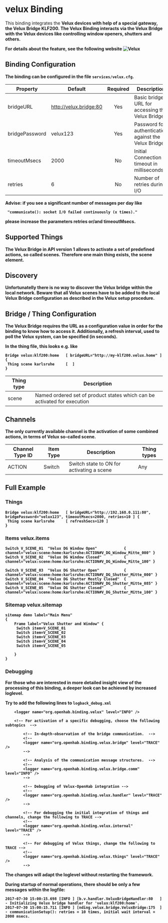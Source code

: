 
# velux Binding

This binding integrates the <B>Velux<B> devices with help of a special gateway, the <B>Velux Bridge KLF200</B>.
The Velux Binding interacts via the Velux Bridge with the Velux devices like controlling window openers, shutters and others.

For details about the feature, see the following website ![Velux](http://www.velux.com) 

## Binding Configuration

The binding can be configured in the file `services/velux.cfg`.

| Property       | Default                | Required | Description                                           |
|----------------|------------------------|:--------:|-------------------------------------------------------|
| bridgeURL      | http://velux.bridge:80 |   Yes    | Basic bridge URL for accessing the Velux Bridge.      |
| bridgePassword | velux123               |   Yes    | Password for authentication against the Velux Bridge. |
| timeoutMsecs   | 2000                   |    No    | Initial Connection timeout in milliseconds            |
| retries        | 6                      |    No    | Number of retries during I/O                          |

Advise: if you see a significant number of messages per day like
```
 "communicate(): socket I/O failed continuously (x times)."
```
please increase the parameters retries or/and timeoutMsecs.

## Supported Things

The Velux Bridge in API version 1 allows to activate a set of predefined actions, so called scenes.  Therefore one main thing exists, the scene element.

## Discovery

Unfortunatelly there is no way to discover the Velux bridge within the local network. Beware that all Velux scenes have to be added to the local Velux Bridge configuration as described in the Velux setup procedure.

## Bridge / Thing Configuration

The Velux Bridge requires the URL as a configuration value in order for the binding to know how to access it.
Additionally, a refresh interval, used to poll the Velux system, can be specified (in seconds).

In the thing file, this looks e.g. like
```
Bridge velux:klf200:home   [ bridgeURL="http://my-klf200.velux.home" ] {
 Thing scene karlsruhe     [  ]
}
```

| Thing type | Description                                                              |
|------------|--------------------------------------------------------------------------|
| scene      | Named ordered set of product states which can be activated for execution |


## Channels

The only currently available channel is the activation of some combined actions, in terms of <B>Velux</B> so-called scene.


| Channel Type ID | Item Type | Description                               | Thing types  |
|-----------------|-----------|-------------------------------------------|--------------|
| ACTION          | Switch    | Switch state to ON for activating a scene | Any          |

## Full Example

### Things

```
Bridge velux:klf200:home   [ bridgeURL="http://192.168.0.111:80", bridgePassword="velux123", timeoutMsecs=2000, retries=10 ] {
 Thing scene karlsruhe     [ refreshSecs=120 ]
}
```

### Items velux.items

```
Switch V_SCENE_01  "Velux DG Window Open"            { channel="velux:scene:home:karlsruhe:ACTION#V_DG_Window_Mitte_000" }
Switch V_SCENE_02  "Velux DG Window Closed"          { channel="velux:scene:home:karlsruhe:ACTION#V_DG_Window_Mitte_100" }

Switch V_SCENE_03  "Velux DG Shutter Open"           { channel="velux:scene:home:karlsruhe:ACTION#V_DG_Shutter_Mitte_000" }
Switch V_SCENE_04  "Velux DG Shutter Mostly Closed"  { channel="velux:scene:home:karlsruhe:ACTION#V_DG_Shutter_Mitte_085" }
Switch V_SCENE_05  "Velux DG Shutter Closed"         { channel="velux:scene:home:karlsruhe:ACTION#V_DG_Shutter_Mitte_100" }
```

### Sitemap velux.sitemap

```
sitemap demo label="Main Menu"
{
    Frame label="Velux Shutter and Window" {
     Switch item=V_SCENE_01
     Switch item=V_SCENE_02
     Switch item=V_SCENE_03
     Switch item=V_SCENE_04
     Switch item=V_SCENE_05
   
    }
}
```

### Debugging

For those who are interested in more detailed insight view of the processing of this binding, a deeper look can be achieved by increased loglevel.

Try to add the following lines to  ```logback_debug.xml```

```
    <logger name="org.openhab.binding.velux" level="INFO" />

    <!-- For activation of a specific debugging, choose the following subtopics  -->

        <!-- In-depth-observation of the bridge communication.  -->
        <!-- 
    	<logger name="org.openhab.binding.velux.bridge" level="TRACE" />
        -->

        <!-- Analysis of the communication message structures.  -->
        <!-- 
    	<logger name="org.openhab.binding.velux.bridge.comm" level="INFO" />
        -->

        <!-- Debugging of Velux-OpenHab integration -->
        <!-- 
        <logger name="org.openhab.binding.velux.handler" level="TRACE" />
        -->

        <!-- For debugging the initial integration of things and channels, change the following to TRACE -->
        <!-- 
        <logger name="org.openhab.binding.velux.internal" level="TRACE" />
        -->

        <!-- For debugging of Velux things, change the following to TRACE -->
        <!-- 
        <logger name="org.openhab.binding.velux.things" level="TRACE" />
        -->

```

The changes will adapt the loglevel without restarting the framework.

During startup of normal operations, there should be only a few messages within the logfile:

```
2017-07-30 15:00:15.698 [INFO ] [b.v.handler.VeluxBridgeHandler:80   ] - Initializing Velux bridge handler for 'velux:klf200:home'.
2017-07-30 15:00:15.711 [INFO ] [nding.velux.bridge.VeluxBridge:175  ] - communicationSetup(): retries = 10 times, initial wait interval = 2000 msecs.
```

